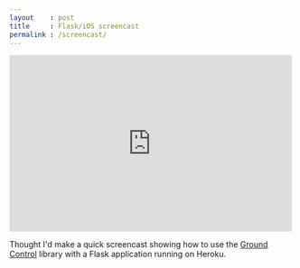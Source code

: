 ```yaml
---
layout    : post
title     : Flask/iOS screencast
permalink : /screencast/
---
```


<iframe src="http://player.vimeo.com/video/54584111" width="500" height="313" frameborder="0" webkitAllowFullScreen mozallowfullscreen allowFullScreen>&nbsp;</iframe>

Thought I'd make a quick screencast showing how to use the [Ground
Control](https://github.com/mattt/GroundControl) library with a Flask
application running on Heroku.
